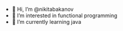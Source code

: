 - 👋 Hi, I’m @nikitabakanov
- 👀 I’m interested in functional programming
- 🌱 I’m currently learning java
